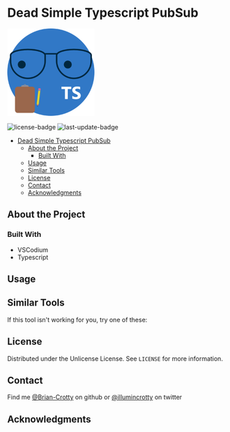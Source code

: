 # Dead Simple Typescript PubSub

<!-- PROJECT LOGO -->
<img src="./logo.png" alt="logo" width="200"/>

<!-- Shields -->
![license-badge](https://img.shields.io/github/license/Brian-Crotty/Dead-Simple-Typescript-PubSub)
![last-update-badge](https://img.shields.io/github/last-commit/Brian-Crotty/Dead-Simple-Typescript-PubSub)

- [Dead Simple Typescript PubSub](#dead-simple-typescript-pubsub)
  - [About the Project](#about-the-project)
    - [Built With](#built-with)
  - [Usage](#usage)
  - [Similar Tools](#similar-tools)
  - [License](#license)
  - [Contact](#contact)
  - [Acknowledgments](#acknowledgments)
  
## About the Project

<!-- TODO: explain the project -->

### Built With

<!-- todo: record tools -->

- VSCodium
- Typescript

## Usage

<!-- TODO -->

## Similar Tools

If this tool isn't working for you, try one of these:

<!-- TODO: find current alternatives -->

<!-- LICENSE -->
## License

Distributed under the Unlicense License. See `LICENSE` for more information.

## Contact

Find me [@Brian-Crotty](https://github.com/Brian-Crotty) on github or [@illumincrotty](https://twitter.com/illumincrotty) on twitter

## Acknowledgments

<!-- TODO: acknowledge some things -->
